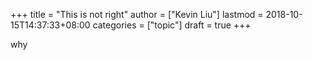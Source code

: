 +++
title = "This is not right"
author = ["Kevin Liu"]
lastmod = 2018-10-15T14:37:33+08:00
categories = ["topic"]
draft = true
+++

why
